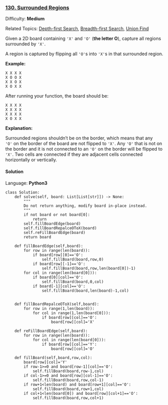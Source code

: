 ### [130\. Surrounded Regions](https://leetcode.com/problems/surrounded-regions/)

Difficulty: **Medium**  

Related Topics: [Depth-first Search](https://leetcode.com/tag/depth-first-search/), [Breadth-first Search](https://leetcode.com/tag/breadth-first-search/), [Union Find](https://leetcode.com/tag/union-find/)


Given a 2D board containing `'X'` and `'O'` (**the letter O**), capture all regions surrounded by `'X'`.

A region is captured by flipping all `'O'`s into `'X'`s in that surrounded region.

**Example:**

```
X X X X
X O O X
X X O X
X O X X
```

After running your function, the board should be:

```
X X X X
X X X X
X X X X
X O X X
```

**Explanation:**

Surrounded regions shouldn’t be on the border, which means that any `'O'` on the border of the board are not flipped to `'X'`. Any `'O'` that is not on the border and it is not connected to an `'O'` on the border will be flipped to `'X'`. Two cells are connected if they are adjacent cells connected horizontally or vertically.


#### Solution

Language: **Python3**

```python3
class Solution:
    def solve(self, board: List[List[str]]) -> None:
        """
        Do not return anything, modify board in-place instead.
        """
        if not board or not board[0]:
            return 
        self.fillBoardEdge(board)
        self.fillBoardRepalceOToX(board)
        self.reFillBoardEdge(board)
        return board
    
    def fillBoardEdge(self,board):
        for row in range(len(board)):
            if board[row][0]=='O':
                self.fillBoard(board,row,0)
            if board[row][-1]=='O':
                self.fillBoard(board,row,len(board[0])-1)
        for col in range(len(board[0])):
            if board[0][col]=='O':
                self.fillBoard(board,0,col)
            if board[-1][col]=='O':
                self.fillBoard(board,len(board)-1,col)
    
    
    def fillBoardRepalceOToX(self,board):
        for row in range(1,len(board)):
            for col in range(1,len(board[0])):
                if board[row][col]=='O':
                    board[row][col]='X'
                    
    def reFillBoardEdge(self,board):
        for row in range(len(board)):
            for col in range(len(board[0])):
                if board[row][col]=='Y':
                    board[row][col]='O'
                    
    def fillBoard(self,board,row,col):
        board[row][col]='Y'
        if row-1>=0 and board[row-1][col]=='O':
            self.fillBoard(board,row-1,col)
        if col-1>=0 and board[row][col-1]=='O':
            self.fillBoard(board,row,col-1)
        if row+1<len(board) and board[row+1][col]=='O':
            self.fillBoard(board,row+1,col)
        if col+1<len(board[0]) and board[row][col+1]=='O':
            self.fillBoard(board,row,col+1)
```